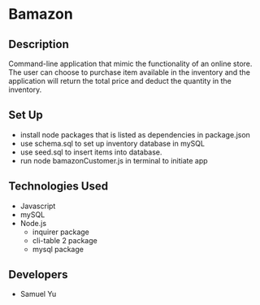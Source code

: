 # Bamazon
## Description
Command-line application that mimic the functionality of an online store. The user can choose to purchase item available in the inventory and the application will return the total price and deduct the quantity in the inventory.

## Set Up
+ install node packages that is listed as dependencies in package.json
+ use schema.sql to set up inventory database in mySQL
+ use seed.sql to insert items into database.
+ run node bamazonCustomer.js in terminal to initiate app

## Technologies Used
+ Javascript
+ mySQL
+ Node.js
    + inquirer package
    + cli-table 2 package
    + mysql package

## Developers
- Samuel Yu